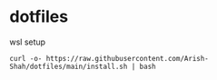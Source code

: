 # dotfiles

wsl setup

```{bash}
curl -o- https://raw.githubusercontent.com/Arish-Shah/dotfiles/main/install.sh | bash
```
